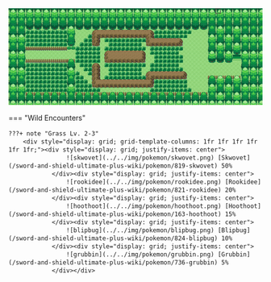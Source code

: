 <img src="../../img/routes/Slumbering Weald.png" alt="Slumbering Weald"/>

=== "Wild Encounters"


	???+ note "Grass Lv. 2-3"
		<div style="display: grid; grid-template-columns: 1fr 1fr 1fr 1fr 1fr 1fr;"><div style="display: grid; justify-items: center">
                    ![skwovet](../../img/pokemon/skwovet.png) [Skwovet](/sword-and-shield-ultimate-plus-wiki/pokemon/819-skwovet) 50%
                </div><div style="display: grid; justify-items: center">
                    ![rookidee](../../img/pokemon/rookidee.png) [Rookidee](/sword-and-shield-ultimate-plus-wiki/pokemon/821-rookidee) 20%
                </div><div style="display: grid; justify-items: center">
                    ![hoothoot](../../img/pokemon/hoothoot.png) [Hoothoot](/sword-and-shield-ultimate-plus-wiki/pokemon/163-hoothoot) 15%
                </div><div style="display: grid; justify-items: center">
                    ![blipbug](../../img/pokemon/blipbug.png) [Blipbug](/sword-and-shield-ultimate-plus-wiki/pokemon/824-blipbug) 10%
                </div><div style="display: grid; justify-items: center">
                    ![grubbin](../../img/pokemon/grubbin.png) [Grubbin](/sword-and-shield-ultimate-plus-wiki/pokemon/736-grubbin) 5%
                </div></div>




